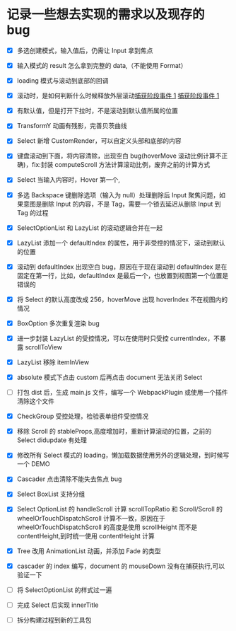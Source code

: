 # 记录一些想去实现的需求以及现存的 bug

-   [x] 多选创建模式，输入值后，仍需让 Input 拿到焦点

-   [x] 输入模式的 result 怎么拿到完整的 data,（不能使用 Format）

-   [x] loading 模式与滚动到底部的回调

-   [x] 滚动时，是如何判断什么时候释放外层滚动[捕获阶段事件 1](https://stackoverflow.com/questions/1009753/pass-mouse-events-through-absolutely-positioned-element) [捕获阶段事件 1](https://www.cnblogs.com/songdongdong/p/9115668.html)

-   [x] 有默认值，但是打开下拉时，不是滚动到默认值所属的位置

-   [x] TransformY 动画有残影，完善贝茨曲线

-   [x] Select 新增 CustomRender，可以自定义头部和底部的内容

-   [x] 键盘滚动到下面，将内容清除，出现空白 bug(hoverMove 滚动比例计算不正确)，fix:封装 computeScroll 方法计算滚动比例，废弃之前的计算方式

*   [x] Select 当输入内容时，Hover 第一个,

-   [x] 多选 Backspace 键删除选项（输入为 null）处理删除后 Input 聚焦问题，如果意图是删除 Input 的内容，不是 Tag，需要一个锁去延迟从删除 Input 到 Tag 的过程

-   [x] SelectOptionList 和 LazyList 的滚动逻辑合并在一起

-   [x] LazyList 添加一个 defaultIndex 的属性，用于非受控的情况下，滚动到默认的位置

-   [x] 滚动到 defaultIndex 出现空白 bug，原因在于现在滚动到 defaultIndex 是在固定在第一行，比如，defaultIndex 是最后一个，也放置到视图第一个位置是错误的

-   [x] 将 Select 的默认高度改成 256，hoverMove 出现 hoverIndex 不在视图内的情况

-   [x] BoxOption 多次重复渲染 bug

-   [x] 进一步封装 LazyList 的受控情况，可以在使用时只受控 currentIndex，不暴露 scrollToView

-   [x] LazyList 移除 itemInView

-   [x] absolute 模式下点击 custom 后再点击 document 无法关闭 Select

-   [ ] 打包 dist 后，生成 main.js 文件，编写一个 WebpackPlugin 或使用一个插件清除这个文件

-   [x] CheckGroup 受控处理，检验表单组件受控情况

-   [x] 移除 Scroll 的 stableProps,高度增加时，重新计算滚动的位置，之前的 Select didupdate 有处理

-   [x] 修改所有 Select 模式的 loading，懒加载数据使用另外的逻辑处理，到时候写一个 DEMO

-   [x] Cascader 点击清除不能失去焦点 bug

-   [x] Select BoxList 支持分组

-   [x] Select OptionList 的 handleScroll 计算 scrollTopRatio 和 Scroll/Scroll 的 wheelOrTouchDispatchScroll 计算不一致，原因在于 wheelOrTouchDispatchScroll 的高度是使用 scrollHeight 而不是 contentHeight,到时统一使用 contentHeight 计算

-   [x] Tree 改用 AnimationList 动画，并添加 Fade 的类型

-   [x] cascader 的 index 编写，document 的 mouseDown 没有在捕获执行,可以验证一下

-   [ ] 将 SelectOptionList 的样式过一遍

-   [ ] 完成 Select 后实现 innerTitle

-   [ ] 拆分构建过程到新的工具包

